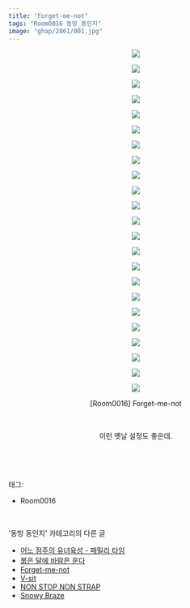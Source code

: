 ```yaml
---
title: "Forget-me-not"
tags: "Room0016 동방_동인지"
image: "ghap/2861/001.jpg"
---
```

<div class="article">
<p style="text-align: center; clear: none; float: none;"><img src="{{ site.nasurl }}/ghap/2861/001.jpg"/></p>
<p style="text-align: center; clear: none; float: none;"><img src="{{ site.nasurl }}/ghap/2861/002.jpg"/></p>
<p style="text-align: center; clear: none; float: none;"><img src="{{ site.nasurl }}/ghap/2861/003.jpg"/></p>
<p style="text-align: center; clear: none; float: none;"><img src="{{ site.nasurl }}/ghap/2861/004.jpg"/></p>
<p style="text-align: center; clear: none; float: none;"><img src="{{ site.nasurl }}/ghap/2861/005.jpg"/></p>
<p style="text-align: center; clear: none; float: none;"><img src="{{ site.nasurl }}/ghap/2861/006.jpg"/></p>
<p style="text-align: center; clear: none; float: none;"><img src="{{ site.nasurl }}/ghap/2861/007.jpg"/></p>
<p style="text-align: center; clear: none; float: none;"><img src="{{ site.nasurl }}/ghap/2861/008.jpg"/></p>
<p style="text-align: center; clear: none; float: none;"><img src="{{ site.nasurl }}/ghap/2861/009.jpg"/></p>
<p style="text-align: center; clear: none; float: none;"><img src="{{ site.nasurl }}/ghap/2861/010.jpg"/></p>
<p style="text-align: center; clear: none; float: none;"><img src="{{ site.nasurl }}/ghap/2861/011.jpg"/></p>
<p style="text-align: center; clear: none; float: none;"><img src="{{ site.nasurl }}/ghap/2861/012.jpg"/></p>
<p style="text-align: center; clear: none; float: none;"><img src="{{ site.nasurl }}/ghap/2861/013.jpg"/></p>
<p style="text-align: center; clear: none; float: none;"><img src="{{ site.nasurl }}/ghap/2861/014.jpg"/></p>
<p style="text-align: center; clear: none; float: none;"><img src="{{ site.nasurl }}/ghap/2861/015.jpg"/></p>
<p style="text-align: center; clear: none; float: none;"><img src="{{ site.nasurl }}/ghap/2861/016.jpg"/></p>
<p style="text-align: center; clear: none; float: none;"><img src="{{ site.nasurl }}/ghap/2861/017.jpg"/></p>
<p style="text-align: center; clear: none; float: none;"><img src="{{ site.nasurl }}/ghap/2861/018.jpg"/></p>
<p style="text-align: center; clear: none; float: none;"><img src="{{ site.nasurl }}/ghap/2861/019.jpg"/></p>
<p style="text-align: center; clear: none; float: none;"><img src="{{ site.nasurl }}/ghap/2861/020.jpg"/></p>
<p style="text-align: center; clear: none; float: none;"><img src="{{ site.nasurl }}/ghap/2861/021.jpg"/></p>
<p style="text-align: center; clear: none; float: none;"><img src="{{ site.nasurl }}/ghap/2861/022.jpg"/></p>
<p style="text-align: center; clear: none; float: none;"><img src="{{ site.nasurl }}/ghap/2861/023.jpg"/></p>
<p style="text-align: center; clear: none; float: none;">[Room0016] Forget-me-not</p>
<p style="text-align: center; clear: none; float: none;"><br/></p>
<p style="text-align: center; clear: none; float: none;">이런 옛날 설정도 좋은데.</p>
<p><br/></p>
</div><br/>
<div class="tagTrail">
<p>태그: </p>
<ul>
<li>Room0016</li>
</ul>
</div><br/>
<div class="another">
<p>'동방 동인지' 카테고리의 다른 글</p>
<ul>
<li><a href="/2016-12-09-ghap_2863">어느 점주의 유녀육성 - 패밀리 타임</a></li>
<li><a href="/2016-12-09-ghap_2862">붉은 달에 바람은 운다</a></li>
<li><a href="/2016-12-07-ghap_2861">Forget-me-not</a></li>
<li><a href="/2016-12-07-ghap_2860">V-sit</a></li>
<li><a href="/2016-12-07-ghap_2859">NON STOP NON STRAP</a></li>
<li><a href="/2016-12-07-ghap_2857">Snowy Braze</a></li>
</ul>
</div><br/>
<div class="cb_module cb_fluid">
<div class="cb_wrt cb_profile">
</div><!-- commentList close -->
</div><br/>
